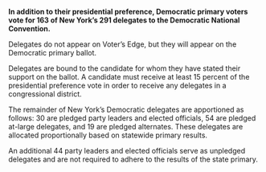 **In addition to their presidential preference, Democratic primary voters vote for 163 of New York’s 291 delegates to the Democratic National Convention.**  

Delegates do not appear on Voter’s Edge, but they will appear on the Democratic primary ballot.  

Delegates are bound to the candidate for whom they have stated their support on the ballot. A candidate must receive at least 15 percent of the presidential preference vote in order to receive any delegates in a congressional district.  

The remainder of New York’s Democratic delegates are apportioned as follows: 30 are pledged party leaders and elected officials, 54 are pledged at-large delegates, and 19 are pledged alternates. These delegates are allocated proportionally based on statewide primary results.  

An additional 44 party leaders and elected officials serve as unpledged delegates and are not required to adhere to the results of the state primary.  
